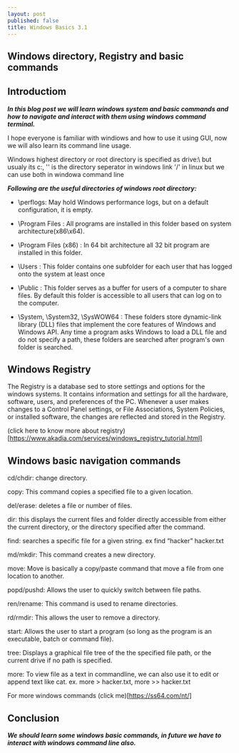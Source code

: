 ```yaml
---
layout: post
published: false
title: Windows Basics 3.1
---
```

## Windows directory, Registry and basic commands

## Introductiom

_**In this blog post we will learn windows system and basic commands and how to navigate and interact with them using windows command terminal.**_

I hope everyone is familiar with windiows and how to use it using GUI, now we will also learn its command line usage.

Windows highest directory or root directory is specified as drive:\ but usualy its c:\, '\' is the directory seperator in windows link '/' in linux but we can use both in windowa command line

_**Following are the useful directories of windows root directory:**_

- \perflogs: May hold Windows performance logs, but on a default configuration, it is empty.

- \Program Files : All programs are installed in this folder based on system architecture(x86\x64).

- \Program Files (x86) : In 64 bit architecture all 32 bit program are installed in this folder.

- \Users : This folder contains one subfolder for each user that has logged onto the system at least once

- \Public : This folder serves as a buffer for users of a computer to share files. By default this folder is accessible to all users that can log on to the computer.
   
- \System, \System32, \SysWOW64 : These folders store dynamic-link library (DLL) files that implement the core features of Windows and Windows API. Any time a program asks Windows to load a DLL file and do not specify a path, these folders are searched after program's own folder is searched.



## Windows Registry

The Registry is a database sed to store settings and options for the windows systems.
It contains information and settings for all the hardware, software, users, and preferences of the PC. Whenever a user makes changes to a Control Panel settings, or File Associations, System Policies, or installed software, the changes are reflected and stored in the Registry.

(click here to know more about registry)[https://www.akadia.com/services/windows_registry_tutorial.html]

## Windows basic navigation commands

cd/chdir: change directory.

copy: This command copies a specified file to a given location.

del/erase: deletes a file or number of files.

dir: this displays the current files and folder directly accessible from either the current directory, or the directory specified after the command.

find: searches a specific file for a given string. ex find “hacker” hacker.txt

md/mkdir: This command creates a new directory.

move: Move is basically a copy/paste command that move a file from one location to another.

popd/pushd: Allows the user to quickly switch between file paths.

ren/rename: This command is used to rename directories. 

rd/rmdir: This allows the user to remove a directory.

start: Allows the user to start a program (so long as the program is an executable, batch or command file).

tree: Displays a graphical file tree of the the specified file path, or the current drive if no path is specified.

more: To view file as a text in commandline, we can also use it to edit or append text like cat. ex. more > hacker.txt, more >> hacker.txt


For more windows commands (click me)[https://ss64.com/nt/]

## Conclusion

_**We should learn some windows basic commands, in future we have to interact with windows command line also.**_ 


